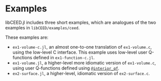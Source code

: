 # Examples

libCEED.jl includes three short examples, which are analogues of the two
examples in `libCEED/examples/ceed`.

These examples are:
- `ex1-volume-c.jl`, an almost one-to-one translation of `ex1-volume.c`, using
  the low-level C interface. This example uses low-level user Q-functions
  defined in `ex1-function-c.jl`.
- `ex1-volume.jl`, a higher-level more idiomatic version of `ex1-volume.c`,
  using user Q-functions defined using [`@interior_qf`](@ref).
- `ex2-surface.jl`, a higher-level, idiomatic version of `ex2-surface.c`.
